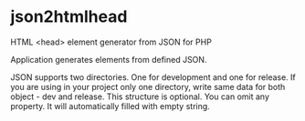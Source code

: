 # json2htmlhead
HTML &lt;head> element generator from JSON for PHP

Application generates <head> elements from defined JSON.

JSON supports two directories. One for development and one for release. 
If you are using in your project only one directory, write same data for both object - dev and release.
This structure is optional. You can omit any property. It will automatically filled with empty string.
